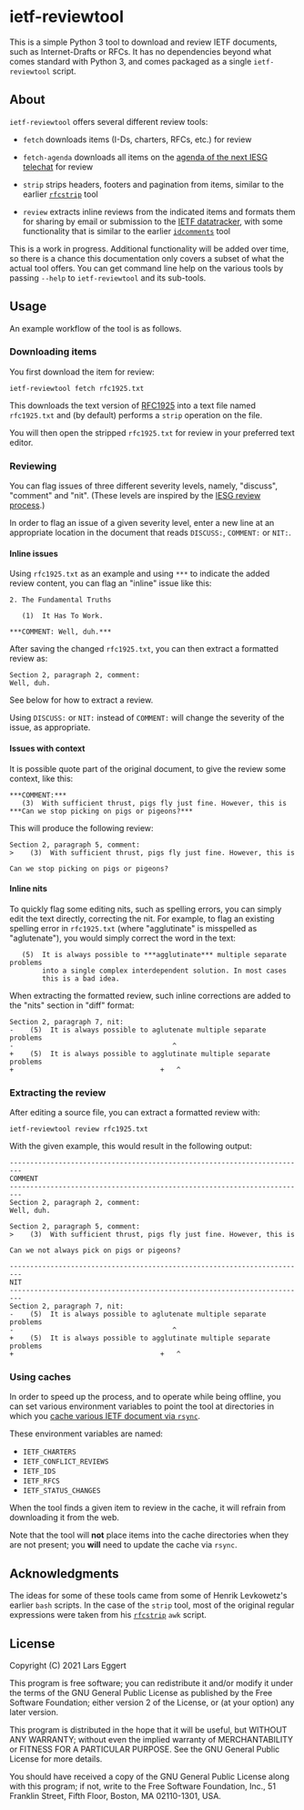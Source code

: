 # ietf-reviewtool

This is a simple Python 3 tool to download and review IETF documents, such as
Internet-Drafts or RFCs. It has no dependencies beyond what comes standard with
Python 3, and comes packaged as a single `ietf-reviewtool` script.

## About

`ietf-reviewtool` offers several different review tools:

* `fetch` downloads items (I-Ds, charters, RFCs, etc.) for review

* `fetch-agenda` downloads all items on the [agenda of the next IESG
  telechat](https://datatracker.ietf.org/iesg/agenda/) for review

* `strip` strips headers, footers and pagination from items, similar to the
  earlier [`rfcstrip`](https://tools.ietf.org/tools/rfcstrip/about) tool

* `review` extracts inline reviews from the indicated items and formats them for
  sharing by email or submission to the [IETF
  datatracker](https://datatracker.ietf.org/), with some functionality that is
  similar to the earlier
  [`idcomments`](https://tools.ietf.org/tools/idcomments/about) tool

This is a work in progress. Additional functionality will be added over time, so
there is a chance this documentation only covers a subset of what the actual
tool offers. You can get command line help on the various tools by passing
`--help` to `ietf-reviewtool` and its sub-tools.

## Usage

An example workflow of the tool is as follows.

### Downloading items

You first download the item for review:
``` shell
ietf-reviewtool fetch rfc1925.txt
```

This downloads the text version of
[RFC1925](https://datatracker.ietf.org/doc/html/rfc1925) into a text file named
`rfc1925.txt` and (by default) performs a `strip` operation on the file.

You will then open the stripped `rfc1925.txt` for review in your preferred text
editor.

### Reviewing

You can flag issues of three different severity levels, namely, "discuss",
"comment" and "nit". (These levels are inspired by the [IESG review
process](https://www.ietf.org/about/groups/iesg/statements/iesg-discuss-criteria/).)

In order to flag an issue of a given severity level, enter a new line at an
appropriate location in the document that reads `DISCUSS:`, `COMMENT:` or
`NIT:`.

#### Inline issues

Using `rfc1925.txt` as an example and using `***` to indicate the added review
content, you can flag an "inline" issue like this:
```
2. The Fundamental Truths

   (1)  It Has To Work.

***COMMENT: Well, duh.***
```

After saving the changed `rfc1925.txt`, you can then extract a formatted review
as:

```
Section 2, paragraph 2, comment:
Well, duh.
```

See below for how to extract a review.

Using `DISCUSS:` or `NIT:` instead of `COMMENT:` will change the severity of the
issue, as appropriate.

#### Issues with context

It is possible quote part of the original document, to give the review some context, like this:

```
***COMMENT:***
   (3)  With sufficient thrust, pigs fly just fine. However, this is
***Can we stop picking on pigs or pigeons?***
```

This will produce the following review:

```
Section 2, paragraph 5, comment:
>    (3)  With sufficient thrust, pigs fly just fine. However, this is

Can we stop picking on pigs or pigeons?
```

#### Inline nits

To quickly flag some editing nits, such as spelling errors, you can simply edit
the text directly, correcting the nit. For example, to flag an existing spelling error in `rfc1925.txt` (where "agglutinate" is misspelled as "aglutenate"), you would simply correct the word in the text:

```
   (5)  It is always possible to ***agglutinate*** multiple separate problems
        into a single complex interdependent solution. In most cases
        this is a bad idea.
```

When extracting the formatted review, such inline corrections are added to the "nits" section in "diff" format:

```
Section 2, paragraph 7, nit:
-    (5)  It is always possible to aglutenate multiple separate problems
-                                       ^
+    (5)  It is always possible to agglutinate multiple separate problems
+                                    +   ^
```

### Extracting the review

After editing a source file, you can extract a formatted review with:
``` shell
ietf-reviewtool review rfc1925.txt
```

With the given example, this would result in the following output:
```
-------------------------------------------------------------------------
COMMENT
-------------------------------------------------------------------------
Section 2, paragraph 2, comment:
Well, duh.

Section 2, paragraph 5, comment:
>    (3)  With sufficient thrust, pigs fly just fine. However, this is

Can we not always pick on pigs or pigeons?

-------------------------------------------------------------------------
NIT
-------------------------------------------------------------------------
Section 2, paragraph 7, nit:
-    (5)  It is always possible to aglutenate multiple separate problems
-                                       ^
+    (5)  It is always possible to agglutinate multiple separate problems
+                                    +   ^
```

### Using caches

In order to speed up the process, and to operate while being offline, you can
set various environment variables to point the tool at directories in which you
[cache various IETF document via
`rsync`](https://www.ietf.org/standards/ids/internet-draft-mirror-sites/).

These environment variables are named:

* `IETF_CHARTERS`
* `IETF_CONFLICT_REVIEWS`
* `IETF_IDS`
* `IETF_RFCS`
* `IETF_STATUS_CHANGES`

When the tool finds a given item to review in the cache, it will refrain from
downloading it from the web.

Note that the tool will **not** place items into the cache directories when they are not present; you **will** need to update the cache via `rsync`.

## Acknowledgments

The ideas for some of these tools came from some of Henrik Levkowetz's earlier
`bash` scripts. In the case of the `strip` tool, most of the original regular
expressions were taken from his
[`rfcstrip`](https://tools.ietf.org/tools/rfcstrip/about) `awk` script.


## License

Copyright (C) 2021  Lars Eggert

This program is free software; you can redistribute it and/or modify it under
the terms of the GNU General Public License as published by the Free Software
Foundation; either version 2 of the License, or (at your option) any later
version.

This program is distributed in the hope that it will be useful, but WITHOUT ANY
WARRANTY; without even the implied warranty of MERCHANTABILITY or FITNESS FOR A
PARTICULAR PURPOSE.  See the GNU General Public License for more details.

You should have received a copy of the GNU General Public License along with
this program; if not, write to the Free Software Foundation, Inc., 51 Franklin
Street, Fifth Floor, Boston, MA  02110-1301, USA.
